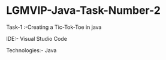 # LGMVIP-Java-Task-Number-2

Task-1 :-Creating a Tic-Tok-Toe in java

IDE:- Visual Studio Code

Technologies:- Java 
